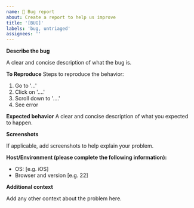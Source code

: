 ```yaml
---
name: 🐛 Bug report
about: Create a report to help us improve
title: '[BUG]'
labels: 'bug, untriaged'
assignees: ''
---
```


**Describe the bug**

A clear and concise description of what the bug is.

**To Reproduce** Steps to reproduce the behavior:

1. Go to '...'
2. Click on '....'
3. Scroll down to '....'
4. See error

**Expected behavior** A clear and concise description of what you expected to
happen.

**Screenshots**

If applicable, add screenshots to help explain your problem.

**Host/Environment (please complete the following information):**

- OS: [e.g. iOS]
- Browser and version [e.g. 22]

**Additional context**

Add any other context about the problem here.
